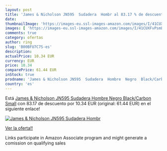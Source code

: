 ```yaml
---
layout: post
title: 'James & Nicholson JN595  Sudadera  Hombr al 83.17 % de descuento'
date: 
thumbnailImage: 'https://images-eu.ssl-images-amazon.com/images/I/41CUXFvPsmL._SL200_.jpg'
images: [ 'https://images-eu.ssl-images-amazon.com/images/I/41CUXFvPsmL._SL200_.jpg' ]
comments: true
category: ofertas
author: ring
slug: 'B00BFU7C7S-es'
description:
actualPrice: 10.34 EUR
currency: EUR
price: 10.34
comparePrice: 61.44 EUR
inStock: true
prodname: 'James & Nicholson JN595  Sudadera  Hombre  Negro  Black/Carbon   Small'
country: 'es'
---
```


Está [James & Nicholson JN595  Sudadera  Hombre  Negro  Black/Carbon   Small](https://www.amazon.es/dp/B00BFU7C7S/?tag=tolees-21) con 83.17 de descuento por 10.34 EUR (original: 61.44 EUR) en el siguiente enlace!

[![James & Nicholson JN595  Sudadera  Hombr](https://images-eu.ssl-images-amazon.com/images/I/41CUXFvPsmL._SL200_.jpg)](https://www.amazon.es/dp/B00BFU7C7S/?tag=tolees-21)

[Ver la oferta!!](https://www.amazon.es/dp/B00BFU7C7S/?tag=tolees-21)

Links participate in Amazon Associate program and might generate a comission on qualifying sales



